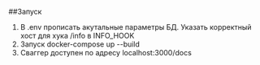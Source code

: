 ##Запуск

1) В .env прописать акутальные параметры БД. Указать корректный хост для хука /info в INFO_HOOK
2) Запуск docker-compose up --build
3) Сваггер доступен по адресу localhost:3000/docs